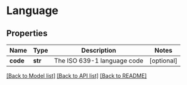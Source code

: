 # Language

## Properties
Name | Type | Description | Notes
------------ | ------------- | ------------- | -------------
**code** | **str** | The ISO 639-1 language code | [optional] 

[[Back to Model list]](../README.md#documentation-for-models) [[Back to API list]](../README.md#documentation-for-api-endpoints) [[Back to README]](../README.md)


